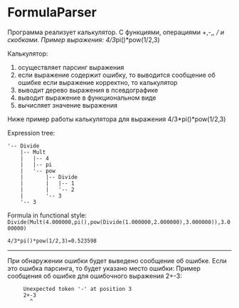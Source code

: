 # FormulaParser
Программа реализует калькулятор. С функциями, операциями +,-,*, / и скобками.
Пример выражения: 4/3*pi()*pow(1/2,3)

Калькулятор:
1. осуществляет парсинг выражения
2. если выражение содержит ошибку, то выводится сообщение об ошибке
если выражение корректно, то калькулятор
1. выводит дерево выражения в псевдографике
2. выводит выражение в функциональном виде
3. вычисляет значение выражения

Ниже пример работы калькулятора для выражения 4/3*pi()*pow(1/2,3)

Expression tree: 
```
'-- Divide
	|-- Mult
	|   |-- 4
	|   |-- pi
	|   '-- pow
	|       |-- Divide
	|       |   |-- 1
	|       |   '-- 2
	|       '-- 3
	'-- 3
```
Formula in functional style: `Divide(Mult(4.000000,pi(),pow(Divide(1.000000,2.000000),3.000000)),3.000000)`

`4/3*pi()*pow(1/2,3)=0.523598`

-------------------------------------------------------------
При обнаружении ошибки будет выведено сообщение об ошибке.
Если это ошибка парсинга, то будет указано место ошибки:
Пример сообщения об ошибке для ошибочного выражения 2+-3:
```
     Unexpected token '-' at position 3
     2+-3
       ^
```
